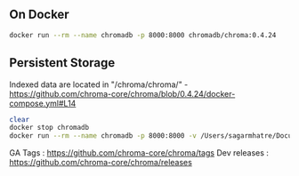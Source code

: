 

## On Docker

```sh
docker run --rm --name chromadb -p 8000:8000 chromadb/chroma:0.4.24
```

## Persistent Storage
Indexed data are located in "/chroma/chroma/" - https://github.com/chroma-core/chroma/blob/0.4.24/docker-compose.yml#L14
```sh
clear
docker stop chromadb
docker run --rm --name chromadb -p 8000:8000 -v /Users/sagarmhatre/Documents/src/DevHandbook/docs/chromadb/chroma:/chroma/chroma chromadb/chroma:0.4.24
```
GA Tags : https://github.com/chroma-core/chroma/tags
Dev releases : https://github.com/chroma-core/chroma/releases

